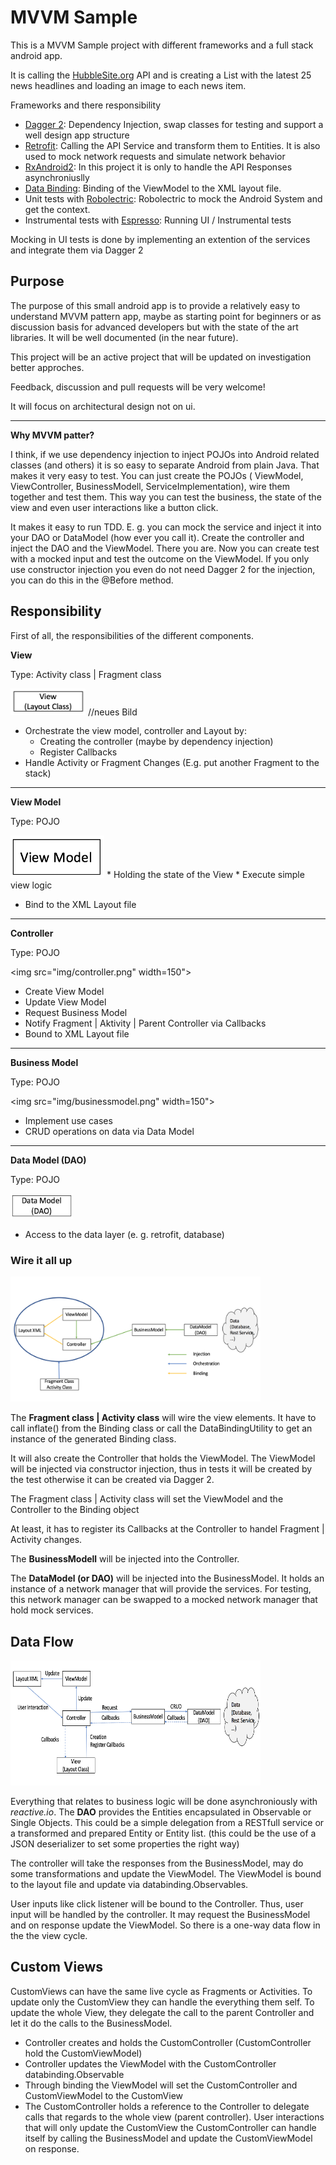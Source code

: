 # MVVM Sample
This is a MVVM Sample project with different frameworks and a full stack android app.

It is calling the [HubbleSite.org](http://hubblesite.org/) API and is creating a List with the latest 25 news headlines and loading an image to each news item.

Frameworks and there responsibility
* [Dagger 2](https://google.github.io/dagger/): Dependency Injection, swap classes for testing and support a well design app structure
* [Retrofit](http://square.github.io/retrofit/): Calling the API Service and transform them to Entities. It is also used to mock network requests and simulate network behavior
* [RxAndroid2](https://github.com/ReactiveX/RxAndroid): In this project it is only to handle the API Responses asynchroniuslly
* [Data Binding](https://developer.android.com/topic/libraries/data-binding/index.html): Binding of the ViewModel to the XML layout file.
* Unit tests with [Robolectric](http://robolectric.org/): Robolectric to mock the Android System and get the context.
* Instrumental tests with [Espresso](https://developer.android.com/training/testing/espresso/index.html): Running UI / Instrumental tests

Mocking in UI tests is done by implementing an extention of the services and integrate them via Dagger 2

## Purpose
The purpose of this small android app is to provide a relatively easy to understand MVVM pattern app,
maybe as starting point for beginners or as discussion basis for advanced developers
but with the state of the art libraries. It will be well documented (in the near future).

This project will be an active project that will be updated on investigation better approches.

Feedback, discussion and pull requests will be very welcome!

It will focus on architectural design not on ui.

---
**Why MVVM patter?**

I think, if we use dependency injection to inject POJOs into Android related classes (and others) it is so easy to
separate Android from plain Java. That makes it very easy to test. You can just create the POJOs ( ViewModel,
ViewController, BusinessModell, ServiceImplementation), wire them together and test them. This way you can test the
business, the state of the view and even user interactions like a button click.

It makes it easy to run TDD. E. g. you can mock the service and inject it into your DAO or DataModel (how ever you call it).
Create the controller and inject the DAO and the ViewModel. There you are. Now you can create test with a mocked input and test
the outcome on the ViewModel. If you only use constructor injection you even do not need Dagger 2 for the injection, you can
do this in the @Before method.


## Responsibility

First of all, the responsibilities of the different components.

**View**

Type: Activity class | Fragment class

<img src="img/view.png" width="120"> //neues Bild
 * Orchestrate the view model, controller and Layout by:
     * Creating the controller (maybe by dependency injection)
     * Register Callbacks
 * Handle Activity or Fragment Changes (E.g. put another Fragment to the stack)

---
**View Model**

Type: POJO

<img src="img/viewmodel.png" width="150">
* Holding the state of the View
* Execute simple view logic

* Bind to the XML Layout file
------------------------------
**Controller**

Type: POJO

<img src="img/controller.png" width=150">
* Create View Model
* Update View Model
* Request Business Model
* Notify Fragment | Aktivity | Parent Controller via Callbacks
* Bound to XML Layout file

---
**Business Model**

Type: POJO


<img src="img/businessmodel.png" width=150">
* Implement use cases
* CRUD operations on data via Data Model


---
**Data Model (DAO)**

Type: POJO

<img src="img/datamodel.png" width="100" height="40">

* Access to the data layer (e. g. retrofit, database)

### Wire it all up

<img src="img/wireup.png" width="400" height="200">

The **Fragment class | Activity class** will wire the view elements. It have to call
inflate() from the Binding class or call the DataBindingUtility to get an instance
of the generated Binding class.

It will also create the Controller that holds the ViewModel. The ViewModel will be
injected via constructor injection, thus in tests it will be created by the test
otherwise it can be created via Dagger 2.

The Fragment class | Activity class will set the ViewModel and the Controller
to the Binding object

At least, it has to register its Callbacks at the Controller to handel Fragment | Activity
changes.

The **BusinessModell** will be injected into the Controller.

The **DataModel (or DAO)** will be injected into the BusinessModel. It
holds an instance of a network manager that will provide the services.
For testing, this network manager can be swapped to a mocked network
manager that hold mock services.

## Data Flow
<img src="img/dataflow.png" width="400" height="200">

Everything that relates to business logic will be done asynchroniously
with *reactive.io*. The **DAO** provides the Entities encapsulated in
Observable or Single Objects. This could be a simple delegation from a
RESTfull service or a transformed and prepared Entity or Entity list.
(this could be the use of a JSON deserializer to set some properties the
right way)

The controller will take the responses from the BusinessModel, may do some
transformations and update the ViewModel. The ViewModel is bound to the
layout file and update via databinding.Observables.

User inputs like click listener will be bound to the Controller. Thus,
user input will be handled by the controller. It may request the BusinessModel
and on response update the ViewModel. So there is a one-way data flow
in the the view cycle.


## Custom Views

CustomViews can have the same live cycle as Fragments or Activities.
To update only the CustomView they can handle the everything them self.
To update the whole View, they delegate the call to the parent Controller
and let it do the calls to the BusinessModel.

* Controller creates and holds the CustomController (CustomController hold the CustomViewModel)
* Controller updates the ViewModel with the CustomController databinding.Observable
* Through binding the ViewModel will set the CustomController and CustomViewModel to the
CustomView
* The CustomController holds a reference to the Controller to delegate
calls that regards to the whole view (parent controller).
User interactions that will only
 update the CustomView the CustomController can handle itself by calling
 the BusinessModel and update the CustomViewModel on response.


